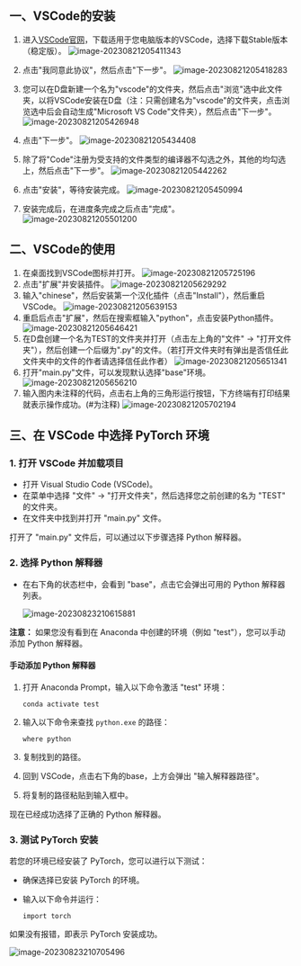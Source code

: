 ## 一、VSCode的安装

1. 进入[VSCode官网](https://code.visualstudio.com/)，下载适用于您电脑版本的VSCode，选择下载Stable版本（稳定版）。
   ![image-20230821205411343](C:\Users\10622\AppData\Roaming\Typora\typora-user-images\image-20230821205411343.png)

2. 点击"我同意此协议"，然后点击"下一步"。
   ![image-20230821205418283](C:\Users\10622\AppData\Roaming\Typora\typora-user-images\image-20230821205418283.png)

3. 您可以在D盘新建一个名为"vscode"的文件夹，然后点击"浏览"选中此文件夹，以将VSCode安装在D盘（注：只需创建名为"vscode"的文件夹，点击浏览选中后会自动生成"Microsoft VS Code"文件夹），然后点击"下一步"。
   ![image-20230821205426948](C:\Users\10622\AppData\Roaming\Typora\typora-user-images\image-20230821205426948.png)

4. 点击"下一步"。
   ![image-20230821205434408](C:\Users\10622\AppData\Roaming\Typora\typora-user-images\image-20230821205434408.png)

5. 除了将"Code"注册为受支持的文件类型的编译器不勾选之外，其他的均勾选上，然后点击"下一步"。
   ![image-20230821205442262](C:\Users\10622\AppData\Roaming\Typora\typora-user-images\image-20230821205442262.png)

6. 点击"安装"，等待安装完成。
   ![image-20230821205450994](C:\Users\10622\AppData\Roaming\Typora\typora-user-images\image-20230821205450994.png)

7. 安装完成后，在进度条完成之后点击"完成"。
   ![image-20230821205501200](C:\Users\10622\AppData\Roaming\Typora\typora-user-images\image-20230821205501200.png)

   

## 二、VSCode的使用

1. 在桌面找到VSCode图标并打开。
   ![image-20230821205725196](C:\Users\10622\AppData\Roaming\Typora\typora-user-images\image-20230821205725196.png)
2. 点击"扩展"并安装插件。
   ![image-20230821205629292](C:\Users\10622\AppData\Roaming\Typora\typora-user-images\image-20230821205629292.png)
3. 输入"chinese"，然后安装第一个汉化插件（点击"Install"），然后重启VSCode。
   ![image-20230821205639153](C:\Users\10622\AppData\Roaming\Typora\typora-user-images\image-20230821205639153.png)
4. 重启后点击"扩展"，然后在搜索框输入"python"，点击安装Python插件。
   ![image-20230821205646421](C:\Users\10622\AppData\Roaming\Typora\typora-user-images\image-20230821205646421.png)
5. 在D盘创建一个名为TEST的文件夹并打开（点击左上角的"文件" -> "打开文件夹"），然后创建一个后缀为".py"的文件。（若打开文件夹时有弹出是否信任此文件夹中的文件的作者请选择信任此作者）
   ![image-20230821205651341](C:\Users\10622\AppData\Roaming\Typora\typora-user-images\image-20230821205651341.png)
6. 打开"main.py"文件，可以发现默认选择"base"环境。
   ![image-20230821205656210](C:\Users\10622\AppData\Roaming\Typora\typora-user-images\image-20230821205656210.png)
7. 输入图内未注释的代码，点击右上角的三角形运行按钮，下方终端有打印结果就表示操作成功。(#为注释)
   ![image-20230821205702194](C:\Users\10622\AppData\Roaming\Typora\typora-user-images\image-20230821205702194.png)



## 三、在 VSCode 中选择 PyTorch 环境

### 1. 打开 VSCode 并加载项目

- 打开 Visual Studio Code (VSCode)。
- 在菜单中选择 "文件" -> "打开文件夹"，然后选择您之前创建的名为 "TEST" 的文件夹。
- 在文件夹中找到并打开 "main.py" 文件。

打开了 "main.py" 文件后，可以通过以下步骤选择 Python 解释器。

### 2. 选择 Python 解释器

- 在右下角的状态栏中，会看到 "base"，点击它会弹出可用的 Python 解释器列表。

  ![image-20230823210615881](C:\Users\10622\AppData\Roaming\Typora\typora-user-images\image-20230823210615881.png)

**注意：** 如果您没有看到在 Anaconda 中创建的环境（例如 "test"），您可以手动添加 Python 解释器。

#### 手动添加 Python 解释器

1. 打开 Anaconda Prompt，输入以下命令激活 "test" 环境：

   ```shell
   conda activate test

2. 输入以下命令来查找 `python.exe` 的路径：

   ```
   where python
   ```

3. 复制找到的路径。

4. 回到 VSCode，点击右下角的base，上方会弹出 "输入解释器路径"。

5. 将复制的路径粘贴到输入框中。

现在已经成功选择了正确的 Python 解释器。

### 3. 测试 PyTorch 安装

若您的环境已经安装了 PyTorch，您可以进行以下测试：

- 确保选择已安装 PyTorch 的环境。

- 输入以下命令并运行：

  ```
  import torch
  ```

如果没有报错，即表示 PyTorch 安装成功。

![image-20230823210705496](C:\Users\10622\AppData\Roaming\Typora\typora-user-images\image-20230823210705496.png)

